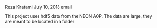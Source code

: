 Reza Khatami
July 10, 2018
email

This project uses hdf5 data from the NEON AOP. The data are large, they are meant to be located in a folder
